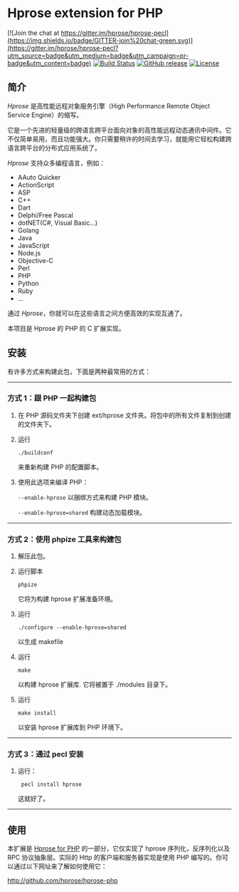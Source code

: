 # Hprose extension for PHP

[![Join the chat at https://gitter.im/hprose/hprose-pecl](https://img.shields.io/badge/GITTER-join%20chat-green.svg)](https://gitter.im/hprose/hprose-pecl?utm_source=badge&utm_medium=badge&utm_campaign=pr-badge&utm_content=badge)
[![Build Status](https://travis-ci.org/hprose/hprose-pecl.svg)](https://travis-ci.org/hprose/hprose-pecl)
[![GitHub release](https://img.shields.io/github/release/hprose/hprose-pecl.svg)](https://github.com/hprose/hprose-pecl/releases)
[![License](https://img.shields.io/github/license/hprose/hprose-pecl.svg)](http://opensource.org/licenses/MIT)

## 简介

*Hprose* 是高性能远程对象服务引擎（High Performance Remote Object Service Engine）的缩写。

它是一个先进的轻量级的跨语言跨平台面向对象的高性能远程动态通讯中间件。它不仅简单易用，而且功能强大。你只需要稍许的时间去学习，就能用它轻松构建跨语言跨平台的分布式应用系统了。

*Hprose* 支持众多编程语言，例如：

* AAuto Quicker
* ActionScript
* ASP
* C++
* Dart
* Delphi/Free Pascal
* dotNET(C#, Visual Basic...)
* Golang
* Java
* JavaScript
* Node.js
* Objective-C
* Perl
* PHP
* Python
* Ruby
* ...

通过 *Hprose*，你就可以在这些语言之间方便高效的实现互通了。

本项目是 Hprose 的 PHP 的 C 扩展实现。

## 安装

有许多方式来构建此包，下面是两种最常用的方式：

-----------------------------------------------------------------------------
### 方式 1：跟 PHP 一起构建包

1.  在 PHP 源码文件夹下创建 ext/hprose 文件夹。将包中的所有文件复制到创建的文件夹下。

2.  运行

        ./buildconf

    来重新构建 PHP 的配置脚本。

3.  使用此选项来编译 PHP：

    `--enable-hprose` 以捆绑方式来构建 PHP 模块。

    `--enable-hprose=shared` 构建动态加载模块。

-----------------------------------------------------------------------------
### 方式 2：使用 phpize 工具来构建包

1.  解压此包。

2.  运行脚本

        phpize

    它将为构建 hprose 扩展准备环境。

3.  运行

        ./configure --enable-hprose=shared

    以生成 makefile

4.  运行

        make

    以构建 hprose 扩展库. 它将被置于 ./modules 目录下。

5.  运行

        make install

    以安装 hprose 扩展库到 PHP 环境下。

-----------------------------------------------------------------------------
### 方式 3：通过 pecl 安装

1. 运行：

        pecl install hprose

    这就好了。

-----------------------------------------------------------------------------

## 使用

本扩展是 [Hprose for PHP](http://github.com/hprose/hprose-php) 的一部分，它仅实现了 hprose 序列化，反序列化以及 RPC 协议抽象层。实际的 Http 的客户端和服务器实现是使用 PHP 编写的。你可以通过以下网址来了解如何使用它：

http://github.com/hprose/hprose-php
